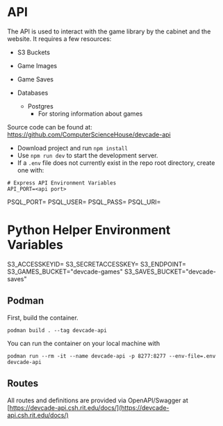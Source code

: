 # API

The API is used to interact with the game library by the cabinet and the website. It requires a few resources:

 - S3 Buckets
  - Game Images
  - Game Saves
    

- Databases
  - Postgres
    - For storing information about games

Source code can be found at: https://github.com/ComputerScienceHouse/devcade-api

- Download project and run ```npm install```
- Use ```npm run dev``` to start the development server.
- If a ```.env``` file does not currently exist in the repo root directory, create one with:

```
# Express API Environment Variables
API_PORT=<api port>    
````

PSQL_PORT= PSQL_USER= PSQL_PASS= PSQL_URI=


# Python Helper Environment Variables

S3_ACCESSKEYID= S3_SECRETACCESSKEY= S3_ENDPOINT= S3_GAMES_BUCKET="devcade-games" S3_SAVES_BUCKET="devcade-saves"


## Podman

First, build the container.

```podman build . --tag devcade-api```


You can run the container on your local machine with

```podman run --rm -it --name devcade-api -p 8277:8277 --env-file=.env devcade-api```


## Routes
All routes and definitions are provided via OpenAPI/Swagger at [https://devcade-api.csh.rit.edu/docs/](https://devcade-api.csh.rit.edu/docs/)
